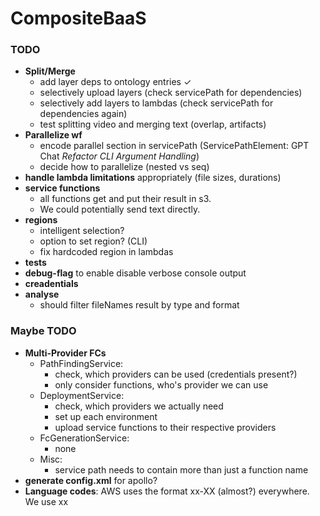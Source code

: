 # CompositeBaaS
<highlevel description>

### TODO
- **Split/Merge**
    - add layer deps to ontology entries ✓
    - selectively upload layers (check servicePath for dependencies)
    - selectively add layers to lambdas (check servicePath for dependencies again)
    - test splitting video and merging text (overlap, artifacts) 
- **Parallelize wf**
    - encode parallel section in servicePath (ServicePathElement: GPT Chat *Refactor CLI Argument Handling*)
    - decide how to parallelize (nested vs seq)
- **handle lambda limitations** appropriately (file sizes, durations)
- **service functions**
    - all functions get and put their result in s3.
    - We could potentially send text directly.
- **regions**
    - intelligent selection?
    - option to set region? (CLI)
    - fix hardcoded region in lambdas
- **tests**
- **debug-flag** to enable disable verbose console output
- **creadentials**
- **analyse** 
    - should filter fileNames result by type and format

### Maybe TODO
- **Multi-Provider FCs**
    - PathFindingService:
        - check, which providers can be used (credentials present?)
        - only consider functions, who's provider we can use
    - DeploymentService: 
        - check, which providers we actually need 
        - set up each environment
        - upload service functions to their respective providers
    - FcGenerationService:
        - none
    - Misc:
        - service path needs to contain more than just a function name
- **generate config.xml** for apollo?
- **Language codes**: AWS uses the format xx-XX (almost?) everywhere. We use xx 